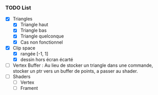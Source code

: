 ### TODO List

- [x] Triangles
  - [x] Triangle haut
  - [x] Triangle bas
  - [x] Triangle quelconque
  - [x] Cas non fonctionnel
- [x] Clip space
  - [x] rangée [-1, 1]
  - [x] dessin hors écran écarté
- [ ] Vertex Buffer : Au lieu de stocker un triangle dans une commande, stocker un ptr vers un buffer de points, a passer au shader.
- [ ] Shaders
  - [ ] Vertex
  - [ ] Frament